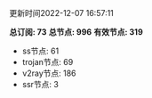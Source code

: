 更新时间2022-12-07 16:57:11

**总订阅: 73**
**总节点: 996**
**有效节点: 319**
- ss节点: 61
- trojan节点: 69
- v2ray节点: 186
- ssr节点: 3
